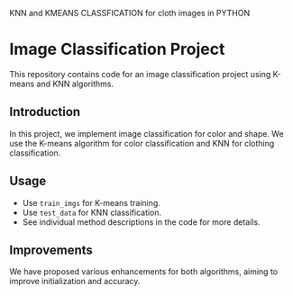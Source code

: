 
KNN and KMEANS CLASSFICATION for cloth images in PYTHON
# Image Classification Project

This repository contains code for an image classification project using K-means and KNN algorithms. 

## Introduction

In this project, we implement image classification for color and shape. We use the K-means algorithm for color classification and KNN for clothing classification.

## Usage

- Use `train_imgs` for K-means training.
- Use `test_data` for KNN classification.
- See individual method descriptions in the code for more details.

## Improvements

We have proposed various enhancements for both algorithms, aiming to improve initialization and accuracy.
